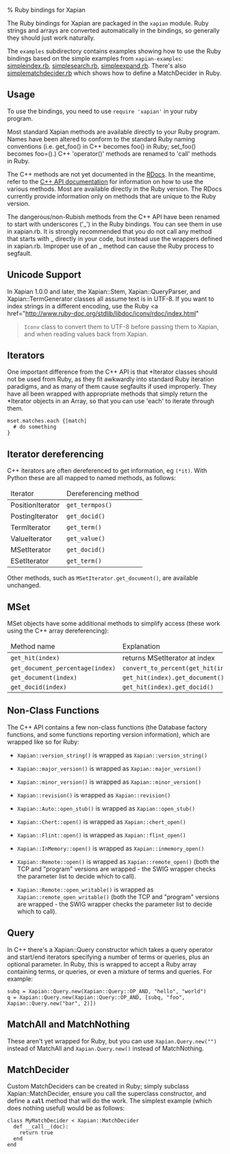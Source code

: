 % Ruby bindings for Xapian

The Ruby bindings for Xapian are packaged in the <code>xapian</code> module.
Ruby strings and arrays are converted automatically in the bindings, so
generally they should just work naturally.



The <code>examples</code> subdirectory contains examples showing how to use the
Ruby bindings based on the simple examples from <code>xapian-examples</code>:
<a href="examples/simpleindex.rb">simpleindex.rb</a>,
<a href="examples/simplesearch.rb">simplesearch.rb</a>,
<a href="examples/simpleexpand.rb">simpleexpand.rb</a>.
There's also 
<a href="examples/simplematchdecider.rb">simplematchdecider.rb</a>
which shows how to define a MatchDecider in Ruby.


## Usage

To use the bindings, you need to use <code>require 'xapian'</code>
in your ruby program. 


Most standard Xapian methods are available directly
to your Ruby program. Names have been altered to conform to the
standard Ruby naming conventions (i.e. get_foo() in C++ becomes foo()
in Ruby; set_foo() becomes foo=().)  C++ 'operator()' methods are
renamed to 'call' methods in Ruby.



The C++ methods are not yet documented in the <a href="rdocs/">RDocs</a>.
In the meantime, refer to the 
<a href="http://xapian.org/docs/apidoc/html/annotated">C++ API
documentation</a> for information on how to use the various methods. Most are
available directly in the Ruby version. The RDocs currently provide information
only on methods that are unique to the Ruby version.



The dangerous/non-Rubish methods from the C++ API have been renamed to
start with underscores ('\_') in the Ruby bindings. You can see them in
use in xapian.rb. It is strongly recommended that you do not call any
method that starts with _ directly in your code, but instead use the
wrappers defined in xapian.rb. Improper use of an _ method can cause
the Ruby process to segfault.


## Unicode Support


In Xapian 1.0.0 and later, the Xapian::Stem, Xapian::QueryParser, and
Xapian::TermGenerator classes all assume text is in UTF-8.  If you want
to index strings in a different encoding, use the Ruby
<a href="http://www.ruby-doc.org/stdlib/libdoc/iconv/rdoc/index.html"
><code>Iconv</code> class</a>
to convert them to UTF-8 before passing them to Xapian, and
when reading values back from Xapian.


<!--
## Exceptions


   Exceptions are thrown as SWIG exceptions instead of Xapian
   exceptions. This isn't done well at the moment; in future we will
   throw wrapped Xapian exceptions. For now, it's probably easier to
   catch all exceptions and try to take appropriate action based on
   their associated string.

-->

## Iterators


One important difference from the C++ API is that \*Iterator
classes should not be used from Ruby, as they fit awkwardly into
standard Ruby iteration paradigms, and as many of them cause segfaults
if used improperly. They have all been wrapped with appropriate
methods that simply return the \*Iterator objects in an Array, so that
you can use 'each' to iterate through them.


    mset.matches.each {|match|
      # do something
    }

## Iterator dereferencing


   C++ iterators are often dereferenced to get information, eg
   <code>(*it)</code>. With Python these are all mapped to named methods, as
   follows:


<table title="Iterator deferencing methods">
<thead><td>Iterator</td><td>Dereferencing method</td></thead>
<tr><td>PositionIterator</td>	<td><code>get_termpos()</code></td></tr>
<tr><td>PostingIterator</td>	<td><code>get_docid()</code></td></tr>
<tr><td>TermIterator</td>	<td><code>get_term()</code></td></tr>
<tr><td>ValueIterator</td>	<td><code>get_value()</code></td></tr>
<tr><td>MSetIterator</td>	<td><code>get_docid()</code></td></tr>
<tr><td>ESetIterator</td>	<td><code>get_term()</code></td></tr>
</table>


   Other methods, such as <code>MSetIterator.get_document()</code>, are
   available unchanged.


## MSet


   MSet objects have some additional methods to simplify access (these
   work using the C++ array dereferencing):


<table title="MSet additional methods">
<thead><td>Method name</td><td>Explanation</td></thead>
<tr><td><code>get_hit(index)</code></td><td>returns MSetIterator at index</td></tr>
<tr><td><code>get_document_percentage(index)</code></td><td><code>convert_to_percent(get_hit(index))</code></td></tr>
<tr><td><code>get_document(index)</code></td><td><code>get_hit(index).get_document()</code></td></tr>
<tr><td><code>get_docid(index)</code></td><td><code>get_hit(index).get_docid()</code></td></tr>
</table>

## Non-Class Functions

The C++ API contains a few non-class functions (the Database factory
functions, and some functions reporting version information), which are
wrapped like so for Ruby:

* <code>Xapian::version_string()</code> is wrapped as <code>Xapian::version_string()</code>
* <code>Xapian::major_version()</code> is wrapped as <code>Xapian::major_version()</code>
* <code>Xapian::minor_version()</code> is wrapped as <code>Xapian::minor_version()</code>
* <code>Xapian::revision()</code> is wrapped as <code>Xapian::revision()</code>

* <code>Xapian::Auto::open_stub()</code> is wrapped as <code>Xapian::open_stub()</code>
* <code>Xapian::Chert::open()</code> is wrapped as <code>Xapian::chert_open()</code>
* <code>Xapian::Flint::open()</code> is wrapped as <code>Xapian::flint_open()</code>
* <code>Xapian::InMemory::open()</code> is wrapped as <code>Xapian::inmemory_open()</code>
* <code>Xapian::Remote::open()</code> is wrapped as <code>Xapian::remote_open()</code> (both the TCP and "program" versions are wrapped - the SWIG wrapper checks the parameter list to decide which to call).
* <code>Xapian::Remote::open_writable()</code> is wrapped as <code>Xapian::remote_open_writable()</code> (both the TCP and "program" versions are wrapped - the SWIG wrapper checks the parameter list to decide which to call).

## Query


   In C++ there's a Xapian::Query constructor which takes a query operator and
   start/end iterators specifying a number of terms or queries, plus an optional
   parameter.  In Ruby, this is wrapped to accept a Ruby array containing
   terms, or queries, or even a mixture of terms and queries.  For example:


    subq = Xapian::Query.new(Xapian::Query::OP_AND, "hello", "world")
    q = Xapian::Query.new(Xapian::Query::OP_AND, [subq, "foo", Xapian::Query.new("bar", 2)])

## MatchAll and MatchNothing

These aren't yet wrapped for Ruby, but you can use `Xapian.Query.new("")`
instead of MatchAll and `Xapian.Query.new()` instead of MatchNothing.

## MatchDecider


Custom MatchDeciders can be created in Ruby; simply subclass
Xapian::MatchDecider, ensure you call the superclass constructor, and define a
<code>__call__</code> method that will do the work. The simplest example (which does nothing
useful) would be as follows:

    class MyMatchDecider < Xapian::MatchDecider
      def __call__(doc):
        return true
      end
    end
